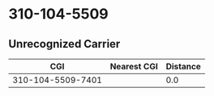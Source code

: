 # 310-104-5509
## Unrecognized Carrier


| CGI | Nearest CGI | Distance |
|-----|-------------|----------|
| 310-104-5509-7401 |  | 0.0 |
